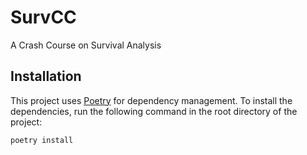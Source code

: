 # SurvCC
A Crash Course on Survival Analysis

## Installation
This project uses [Poetry](https://python-poetry.org/) for dependency management. 
To install the dependencies, run the following command in the root directory of the project:
```bash
poetry install
```

